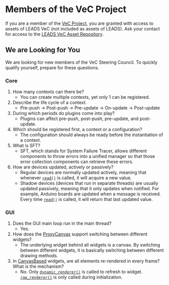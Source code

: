 # Members of the VeC Project

If you are a member of the [VeC Project](https://www.villanovacollege.org/giving/vec-project), you are granted with
access to assets of LEADS VeC (not included as assets of LEADS). Ask your contact for access to the
[LEADS VeC Asset Repository](https://github.com/ProjectNeura/LEADS-VeC-Assets).

## We are Looking for You

We are looking for new members of the VeC Steering Council. To quickly qualify yourself, prepare for these questions.

### Core

1. How many contexts can there be?
    - You can create multiple contexts, yet only 1 can be registered.
2. Describe the life cycle of a context.
    - Pre-push -> Post-push -> Pre-update -> On-update -> Post-update
3. During which periods do plugins come into play?
    - Plugins can affect pre-push, post-push, pre-update, and post-update.
4. Which should be registered first, a context or a configuration?
    - The configuration should always be ready before the instantiation of a context.
5. What is SFT?
    - SFT, which stands for System Failure Tracer, allows different components to throw errors into a unified manager so
      that those error collection components can retrieve these errors.
6. How are devices updated, actively or passively?
    - Regular devices are normally updated actively, meaning that whenever [`read()`](#leads.dt.device.Device.read) is
      called, it will acquire a new value.
    - Shadow devices (devices that run in separate threads) are usually updated passively, meaning that it only
      updates when notified. For example, Arduino boards are updated when a message is received. Every time
      [`read()`](#leads.dt.device.Device.read) is called, it will return that last updated value.

### GUI

1. Does the GUI main loop run in the main thread?
    - Yes.
2. How does the [ProxyCanvas](#leads_gui.proxy.ProxyCanvas) support switching between different widgets?
    - The underlying widget behind all widgets is a canvas. By switching between different widgets, it is basically
      switching between different drawing methods.
3. In [CanvasBased](#leads_gui.prototype.CanvaseBased) widgets, are all elements re-rendered in every frame? What is the
  mechanism?
    - No. Only [`dynamic_renderer()`](#leads_gui.prototype.CanvasBased.dynamic_renderer) is called to refresh to widget.
      [`raw_renderer()`](#leads_gui.prototype.CanvasBased.raw_renderer) is only called during initialization.